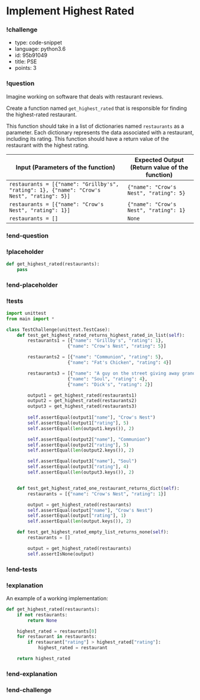 # Implement Highest Rated

<!-- prettier-ignore-start -->
### !challenge
* type: code-snippet
* language: python3.6
* id: 95b91049
* title: PSE
* points: 3
### !question

Imagine working on software that deals with restaurant reviews.

Create a function named `get_highest_rated` that is responsible for finding the highest-rated restaurant.

This function should take in a list of dictionaries named `restaurants` as a parameter. Each dictionary represents the data associated with a restaurant, including its rating. This function should have a return value of the restaurant with the highest rating.

<!--- ***Remember to Update this in highest-rated.md if it's changed here -->

| Input (Parameters of the function)                                           | Expected Output (Return value of the function) |
| ---------------------------------------------------------------------------- | ---------------------------------------------- |
| `restaurants = [{"name": "Grillby's", "rating": 1}, {"name": "Crow's Nest", "rating": 5}]` | `{"name": "Crow's Nest", "rating": 5}`         |
| `restaurants = [{"name": "Crow's Nest", "rating": 1}]`                                     | `{"name": "Crow's Nest", "rating": 1}`         |
| `restaurants = []`                                                                         | `None`                                         |

### !end-question
### !placeholder

```python
def get_highest_rated(restaurants):
    pass
```
### !end-placeholder
### !tests
```python
import unittest
from main import *

class TestChallenge(unittest.TestCase):
    def test_get_highest_rated_returns_highest_rated_in_list(self):
        restaurants1 = [{"name": "Grillby's", "rating": 1},
                       {"name": "Crow's Nest", "rating": 5}]

        restaurants2 = [{"name": "Communion", "rating": 5},
                       {"name": "Fat's Chicken", "rating": 4}]

        restaurants3 = [{"name": "A guy on the street giving away granola bars", "rating": 1},
                       {"name": "Soul", "rating": 4},
                       {"name": "Dick's", "rating": 2}]

        output1 = get_highest_rated(restaurants1)
        output2 = get_highest_rated(restaurants2)
        output3 = get_highest_rated(restaurants3)
         
        self.assertEqual(output1["name"], "Crow's Nest")
        self.assertEqual(output1["rating"], 5)
        self.assertEqual(len(output1.keys()), 2)

        self.assertEqual(output2["name"], "Communion")
        self.assertEqual(output2["rating"], 5)
        self.assertEqual(len(output2.keys()), 2)

        self.assertEqual(output3["name"], "Soul")
        self.assertEqual(output3["rating"], 4)
        self.assertEqual(len(output3.keys()), 2)


    def test_get_highest_rated_one_restaurant_returns_dict(self):
        restaurants = [{"name": "Crow's Nest", "rating": 1}]

        output = get_highest_rated(restaurants)
        self.assertEqual(output["name"], "Crow's Nest")
        self.assertEqual(output["rating"], 1)
        self.assertEqual(len(output.keys()), 2)

    def test_get_highest_rated_empty_list_returns_none(self):
        restaurants = []

        output = get_highest_rated(restaurants)
        self.assertIsNone(output)
```
### !end-tests
### !explanation

An example of a working implementation:

```python
def get_highest_rated(restaurants):
    if not restaurants:
        return None

    highest_rated = restaurants[0]
    for restaurant in restaurants:
        if restaurant["rating"] > highest_rated["rating"]:
            highest_rated = restaurant

    return highest_rated
```

### !end-explanation
### !end-challenge
<!-- prettier-ignore-end -->
